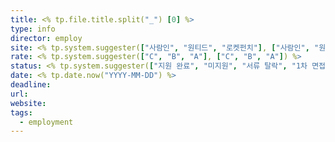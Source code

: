 ```yaml
---
title: <% tp.file.title.split("_") [0] %>
type: info
director: employ
site: <% tp.system.suggester(["사람인", "원티드", "로켓펀치"], ["사람인", "원티드", "로켓펀치"]) %>
rate: <% tp.system.suggester(["C", "B", "A"], ["C", "B", "A"]) %>
status: <% tp.system.suggester(["지원 완료", "미지원", "서류 탈락", "1차 면접 불합격", "최종 면접 불합격", "서류 합격", "1차 면접 합격", "최종 합격"], ["지원 완료", "미지원", "서류 탈락", "1차 면접 불합격", "최종 면접 불합격", "서류 합격", "1차 면접 합격", "최종 합격"]) %>
date: <% tp.date.now("YYYY-MM-DD") %>
deadline:
url:
website:
tags:
  - employment
---
```







